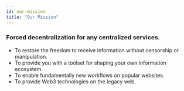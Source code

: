 ```yaml
---
id: our-mission
title: "Our Mission"
---
```


### Forced decentralization for any centralized services. 
* To restore the freedom to receive information without censorship or manipulation.
* To provide you with a toolset for shaping your own information ecosystem.
* To enable fundamentally new workflows on popular websites.
* To provide Web3 technologies on the legacy web.
